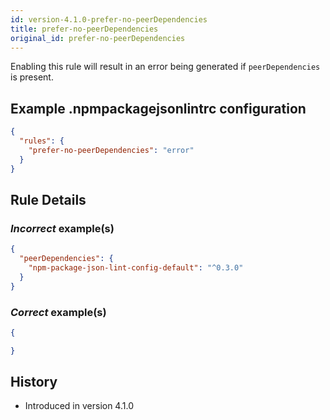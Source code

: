 ```yaml
---
id: version-4.1.0-prefer-no-peerDependencies
title: prefer-no-peerDependencies
original_id: prefer-no-peerDependencies
---
```


Enabling this rule will result in an error being generated if `peerDependencies` is present.

## Example .npmpackagejsonlintrc configuration

```json
{
  "rules": {
    "prefer-no-peerDependencies": "error"
  }
}
```


## Rule Details

### *Incorrect* example(s)

```json
{
  "peerDependencies": {
    "npm-package-json-lint-config-default": "^0.3.0"
  }
}
```

### *Correct* example(s)

```json
{

}
```

## History

* Introduced in version 4.1.0
